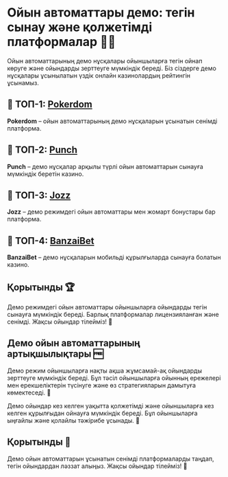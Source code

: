 # Ойын автоматтары демо: тегін сынау және қолжетімді платформалар 🎰🆓

Ойын автоматтарының демо нұсқалары ойыншыларға тегін ойнап көруге және ойындарды зерттеуге мүмкіндік береді. Біз сіздерге демо нұсқалары ұсынылатын үздік онлайн казинолардың рейтингін ұсынамыз.

## 🏅 ТОП-1: [Pokerdom](https://brandplay.link/4k77v2yx)

**Pokerdom** – ойын автоматтарының демо нұсқаларын ұсынатын сенімді платформа.

## 💸 ТОП-2: [Punch](https://betpunch1.com/d638d6d39)

**Punch** – демо нұсқалар арқылы түрлі ойын автоматтарын сынауға мүмкіндік беретін казино.

## 🎯 ТОП-3: [Jozz](https://tk435zi5i9.com/alt/jozz/registration?e8250665e216213938eeaefaf3e61c0a)

**Jozz** – демо режимдегі ойын автоматтары мен жомарт бонустары бар платформа.

## 📱 ТОП-4: [BanzaiBet](https://bnzstr009.com/e9rVJ)

**BanzaiBet** – демо нұсқаларын мобильді құрылғыларда сынауға болатын казино.

## Қорытынды 🏆

Демо режимдегі ойын автоматтары ойыншыларға ойындарды тегін сынауға мүмкіндік береді. Барлық платформалар лицензияланған және сенімді. Жақсы ойындар тілейміз! 🎉

## Демо ойын автоматтарының артықшылықтары 🆓

Демо режим ойыншыларға нақты ақша жұмсамай-ақ ойындарды зерттеуге мүмкіндік береді. Бұл тәсіл ойыншыларға ойынның ережелері мен ерекшеліктерін түсінуге және өз стратегияларын дамытуға көмектеседі. 🎲

Демо ойындар кез келген уақытта қолжетімді және ойыншыларға кез келген құрылғыдан ойнауға мүмкіндік береді. Бұл ойыншыларға ыңғайлы және қолайлы тәжірибе ұсынады. 📱

## Қорытынды 🌟

Демо ойын автоматтарын ұсынатын сенімді платформаларды таңдап, тегін ойындардан ләззат алыңыз. Жақсы ойындар тілейміз! 🎉
